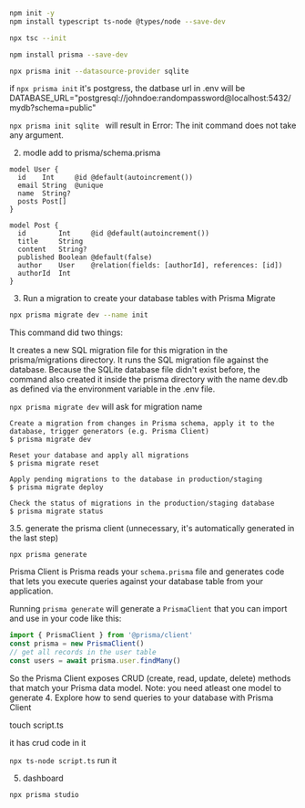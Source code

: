 ```bash
npm init -y 
npm install typescript ts-node @types/node --save-dev

npx tsc --init

npm install prisma --save-dev
```

```sh
npx prisma init --datasource-provider sqlite
```
if `npx prisma init` it's postgress, the datbase url in .env will be 
    DATABASE_URL="postgresql://johndoe:randompassword@localhost:5432/mydb?schema=public"

`npx prisma init sqlite ` will result in Error: The init command does not take any argument.

2. modle
add to prisma/schema.prisma
```prisma
model User {
  id    Int     @id @default(autoincrement())
  email String  @unique
  name  String?
  posts Post[]
}

model Post {
  id        Int     @id @default(autoincrement())
  title     String
  content   String?
  published Boolean @default(false)
  author    User    @relation(fields: [authorId], references: [id])
  authorId  Int
}
```

3. Run a migration to create your database tables with Prisma Migrate

```sh
npx prisma migrate dev --name init
```
This command did two things:

It creates a new SQL migration file for this migration in the prisma/migrations directory.
It runs the SQL migration file against the database.
Because the SQLite database file didn't exist before, the command also created it inside the prisma directory with the name dev.db as defined via the environment variable in the .env file.

`npx prisma migrate dev` will ask for migration name

    Create a migration from changes in Prisma schema, apply it to the database, trigger generators (e.g. Prisma Client)
    $ prisma migrate dev

    Reset your database and apply all migrations
    $ prisma migrate reset

    Apply pending migrations to the database in production/staging
    $ prisma migrate deploy

    Check the status of migrations in the production/staging database
    $ prisma migrate status

3.5. generate the prisma client (unnecessary, it's automatically generated in the last step)
```
npx prisma generate
```
Prisma Client is Prisma reads your `schema.prisma` file and generates code that lets you execute queries against your database table from your application.

Running `prisma generate` will generate a `PrismaClient` that you can import and use in your code like this:

```js
import { PrismaClient } from '@prisma/client'
const prisma = new PrismaClient()
// get all records in the user table
const users = await prisma.user.findMany()
```
So the Prisma Client exposes CRUD (create, read, update, delete) methods that match your Prisma data model.
Note: you need atleast one model to generate 
4. Explore how to send queries to your database with Prisma Client

touch script.ts

it has crud code in it

`npx ts-node script.ts` run it

5. dashboard

`npx prisma studio`
